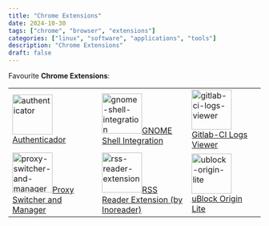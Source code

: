 ```yaml
---
title: "Chrome Extensions"
date: 2024-10-30
tags: ["chrome", "browser", "extensions"]
categories: ["linux", "software", "applications", "tools"]
description: "Chrome Extensions"
draft: false
---
```


Favourite **Chrome Extensions**:

|      |    |    |
|  --  | -- | -- |
|  <a href="https://chromewebstore.google.com/detail/authenticator/bhghoamapcdpbohphigoooaddinpkbai"><img src="https://authenticator.cc/assets/logo/logo.svg" alt="authenticator" width="80" height="80">Authenticador</a>  |  <a href="https://chromewebstore.google.com/detail/gnome-shell-integration/gphhapmejobijbbhgpjhcjognlahblep"><img src="https://lh3.googleusercontent.com/dRDUauggVeTXnvQjdfnld4RlfMPaijXPw-KD48jGRLbASNY2X-JHLGGwOHKiybqhww1fwG33B1iCHw9NjjvGdaJPvA=s60" alt="gnome-shell-integration" width="80" height="80">GNOME Shell Integration</a>  |  <a href="https://chromewebstore.google.com/detail/gtlb-ci-logs-viewer/mjjniaplbhdjmhkmfknkbemfjghofaff"><img src="https://lh3.googleusercontent.com/cGNLCv-IZBdBWxGJnnsGhTlCql7Ql3L9g0YyW-70Rx3GI23Rm8vMSxhV-J3BtTWUKwhbnQr0h1DT7eX5hNQMjTckqQ=s60" alt="gitlab-ci-logs-viewer" width="80" height="80">Gitlab-CI Logs Viewer</a>  |
|  <a href="https://chromewebstore.google.com/detail/proxy-switcher-and-manage/onnfghpihccifgojkpnnncpagjcdbjod"><img src="https://lh3.googleusercontent.com/9JXImLogFEFil7Qx4_qBCtehFqb-cP7Nn4p66PlRafT9QcZ39eKaPXr-t1LeU-tJWz-iZCACqQC7F_8GZV97S6e2=s60" alt="proxy-switcher-and-manager" width="80" height="80">Proxy Switcher and Manager</a>  |  <a href="https://chromewebstore.google.com/detail/rss-reader-extension-by-i/kfimphpokifbjgmjflanmfeppcjimgah"><img src="https://lh3.googleusercontent.com/_zij22GOvWGmeIb7D3HelgDJKa-GpqmXfX1s2vS-xZAcn8hbQaWiFCbUWv9ZSTD2eCN4b-o07koygZ0sR0yY3xEBzQ=s60" alt="rss-reader-extension" width="80" height="80">RSS Reader Extension (by Inoreader)</a>   |  <a href="https://chromewebstore.google.com/detail/ublock-origin-lite/ddkjiahejlhfcafbddmgiahcphecmpfh"><img src="https://lh3.googleusercontent.com/lsanoOfx5N_t-7gh5Qg9FGIirVEjdCqalZXyLZYRd5d7Fydm83FQhu4Oq0JmlRyMtyF_LfwuQQZyKRTHs6emnFirsA=s60" alt="ublock-origin-lite" width="80" height="80">uBlock Origin Lite</a>   |